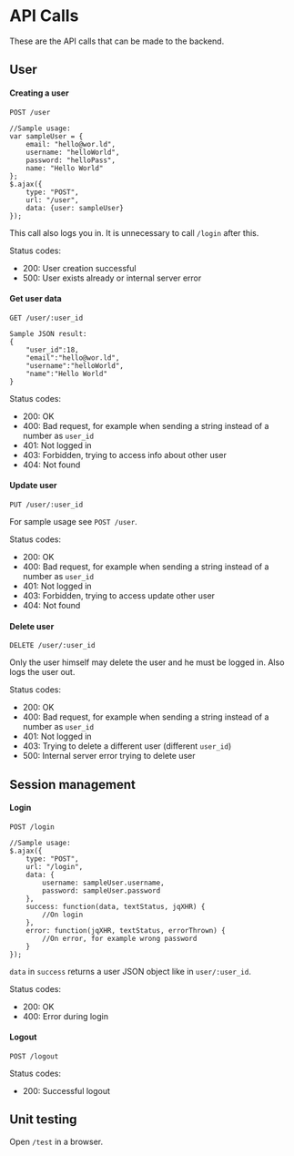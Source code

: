 # API Calls
These are the API calls that can be made to the backend.

## User
#### Creating a user
```
POST /user

//Sample usage:
var sampleUser = {
	email: "hello@wor.ld",
	username: "helloWorld",
	password: "helloPass",
	name: "Hello World"
};
$.ajax({
	type: "POST",
	url: "/user",
	data: {user: sampleUser}
});
```

This call also logs you in. It is unnecessary to call `/login` after this.

Status codes:
- 200: User creation successful
- 500: User exists already or internal server error


#### Get user data
```
GET /user/:user_id

Sample JSON result:
{
	"user_id":18,
	"email":"hello@wor.ld",
	"username":"helloWorld",
	"name":"Hello World"
}
```

Status codes:
- 200: OK
- 400: Bad request, for example when sending a string instead of a number as `user_id`
- 401: Not logged in
- 403: Forbidden, trying to access info about other user
- 404: Not found

#### Update user
```
PUT /user/:user_id
```

For sample usage see `POST /user`.

Status codes:
- 200: OK
- 400: Bad request, for example when sending a string instead of a number as `user_id`
- 401: Not logged in
- 403: Forbidden, trying to access update other user
- 404: Not found

#### Delete user
```
DELETE /user/:user_id
```

Only the user himself may delete the user and he must be logged in. Also logs the user out.

Status codes:
- 200: OK
- 400: Bad request, for example when sending a string instead of a number as `user_id`
- 401: Not logged in
- 403: Trying to delete a different user (different `user_id`)
- 500: Internal server error trying to delete user

## Session management
#### Login
```
POST /login

//Sample usage:
$.ajax({
	type: "POST",
	url: "/login",
	data: {
		username: sampleUser.username,
		password: sampleUser.password
	},
	success: function(data, textStatus, jqXHR) {
		//On login
	},
	error: function(jqXHR, textStatus, errorThrown) {
		//On error, for example wrong password
	}
});
```

`data` in `success` returns a user JSON object like in `user/:user_id`.

Status codes:
- 200: OK
- 400: Error during login

#### Logout
```
POST /logout
```

Status codes:
- 200: Successful logout

## Unit testing
Open `/test` in a browser.